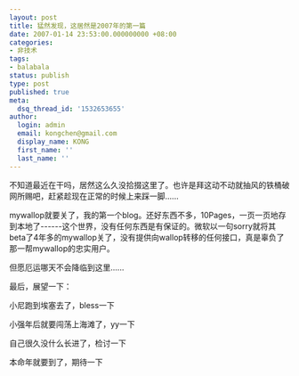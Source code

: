 ```yaml
---
layout: post
title: 猛然发现，这居然是2007年的第一篇
date: 2007-01-14 23:53:00.000000000 +08:00
categories:
- 非技术
tags:
- balabala
status: publish
type: post
published: true
meta:
  dsq_thread_id: '1532653655'
author:
  login: admin
  email: kongchen@gmail.com
  display_name: KONG
  first_name: ''
  last_name: ''
---
```

不知道最近在干吗，居然这么久没拾掇这里了。也许是拜这动不动就抽风的铁桶破网所赐吧，赶紧趁现在正常的时候上来踩一脚......

mywallop就要关了，我的第一个blog。还好东西不多，10Pages，一页一页地存到本地了------这个世界，没有任何东西是有保证的。微软以一句sorry就将其beta了4年多的mywallop关了，没有提供向wallop转移的任何接口，真是辜负了那一帮mywallop的忠实用户。

但愿厄运哪天不会降临到这里......

最后，展望一下：

小尼跑到埃塞去了，bless一下

小强年后就要闯荡上海滩了，yy一下

自己很久没什么长进了，检讨一下

本命年就要到了，期待一下